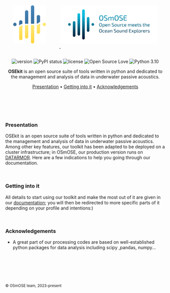 <br>
<br>
<div align="center">

<a href="https://github.com/Project-OSmOSE/OSEkit">
    <img src="docs/logo/osekit.png" alt="OSEkit logo" title="OSEkit" height="120" style="padding-bottom:1em; padding-right:3em;" />
</a>
<a href="https://osmose.ifremer.fr/">
    <img src="docs/logo/osmose_texte_sombre.png" alt="OSmOSE logo" title="OSmOSE" height="120" style="padding-bottom:1em;" />
</a>

<br>
<br>

![version](https://img.shields.io/badge/package_version-0.1.7-orange)
![PyPI status](https://img.shields.io/pypi/status/ansicolortags.svg)
![license](https://img.shields.io/github/license/mashape/apistatus.svg)
![Open Source Love](https://img.shields.io/badge/open%20source-♡-lightgrey)
![Python 3.10](https://img.shields.io/badge/python-3.10-blue.svg)

**OSEkit** is an open source suite of tools written in python and dedicated to the management and analysis of data in underwater passive acoustics.

[Presentation](#presentation) •
[Getting into it](#getting-into-it) •
[Acknowledgements](#acknowledgements)
# ㅤ

</div>

### Presentation

OSEkit is an open source suite of tools written in python and dedicated to the management and analysis of data in underwater passive acoustics. Among other key features, our toolkit has been adapted to be deployed on a cluster infrastructure; in OSmOSE, our production version runs on [DATARMOR](https://www.ifremer.fr/fr/infrastructures-de-recherche/le-supercalculateur-datarmor). Here are a few indications to help you going through our documentation. 

<br>

### Getting into it

All details to start using our toolkit and make the most out of it are given in our [documentation](https://project-osmose.github.io/OSEkit/); you will then be redirected to more specific parts of it depending on your profile and intentions:)

<br>

### Acknowledgements

- A great part of our processing codes are based on well-established python packages for data analysis including scipy ,pandas, numpy...
 
# ㅤ
<sub>© OSmOSE team, 2023-present</sub>


